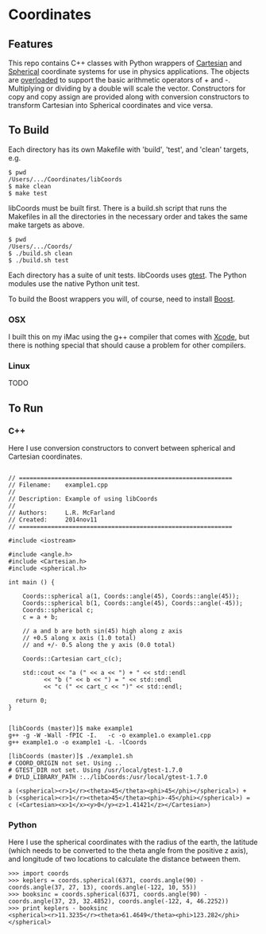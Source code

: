 # Coordinates

## Features

This repo contains C++ classes with Python wrappers of
[Cartesian](http://en.wikipedia.org/wiki/Cartesian_coordinate_system)
and
[Spherical](http://en.wikipedia.org/wiki/Spherical_coordinate_system)
coordinate systems for use in physics applications. The objects are
[overloaded](http://en.wikipedia.org/wiki/Operator_overloading) to
support the basic arithmetic operators of + and -. Multiplying or
dividing by a double will scale the vector. Constructors for copy
and copy assign are provided along with conversion constructors
to transform Cartesian into Spherical coordinates and vice versa.

## To Build

Each directory has its own Makefile with 'build', 'test', and 'clean'
targets, e.g.

```
$ pwd
/Users/.../Coordinates/libCoords
$ make clean
$ make test
```

libCoords must be built first. There is a build.sh script that runs
the Makefiles in all the directories in the necessary order and takes
the same make targets as above.

```
$ pwd
/Users/.../Coords/
$ ./build.sh clean
$ ./build.sh test
```

Each directory has a suite of unit tests. libCoords uses
[gtest](https://code.google.com/p/googletest/). The Python
modules use the native Python unit test.

To build the Boost wrappers you will, of course, need to install
[Boost](http://www.boost.org).


### OSX

I built this on my iMac using the g++ compiler that comes with
[Xcode](https://developer.apple.com/xcode/), but there is nothing special
that should cause a problem for other compilers.

### Linux

TODO

## To Run

### C++

Here I use conversion constructors to convert between spherical and
Cartesian coordinates.

```

// ============================================================
// Filename:    example1.cpp
//
// Description: Example of using libCoords
//
// Authors:     L.R. McFarland
// Created:     2014nov11
// ============================================================

#include <iostream>

#include <angle.h>
#include <Cartesian.h>
#include <spherical.h>

int main () {

    Coords::spherical a(1, Coords::angle(45), Coords::angle(45));
    Coords::spherical b(1, Coords::angle(45), Coords::angle(-45));
    Coords::spherical c;
    c = a + b;

    // a and b are both sin(45) high along z axis
    // +0.5 along x axis (1.0 total)
    // and +/- 0.5 along the y axis (0.0 total)

    Coords::Cartesian cart_c(c);

    std::cout << "a (" << a << ") + " << std::endl
	      << "b (" << b << ") = " << std::endl
	      << "c (" << cart_c << ")" << std::endl;

  return 0;
}

```

```

[libCoords (master)]$ make example1
g++ -g -W -Wall -fPIC -I.   -c -o example1.o example1.cpp
g++ example1.o -o example1 -L. -lCoords

[libCoords (master)]$ ./example1.sh
# COORD_ORIGIN not set. Using ..
# GTEST_DIR not set. Using /usr/local/gtest-1.7.0
# DYLD_LIBRARY_PATH :../libCoords:/usr/local/gtest-1.7.0

a (<spherical><r>1</r><theta>45</theta><phi>45</phi></spherical>) +
b (<spherical><r>1</r><theta>45</theta><phi>-45</phi></spherical>) =
c (<Cartesian><x>1</x><y>0</y><z>1.41421</z></Cartesian>)

```


### Python

Here I use the spherical coordinates with the radius of the earth, the
latitude (which needs to be converted to the theta angle from the
positive z axis), and longitude of two locations to calculate the
distance between them.

```
>>> import coords
>>> keplers = coords.spherical(6371, coords.angle(90) - coords.angle(37, 27, 13), coords.angle(-122, 10, 55))
>>> booksinc = coords.spherical(6371, coords.angle(90) - coords.angle(37, 23, 32.4852), coords.angle(-122, 4, 46.2252))
>>> print keplers - booksinc
<spherical><r>11.3235</r><theta>61.4649</theta><phi>123.282</phi></spherical>
```